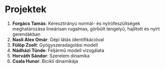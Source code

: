# Projektek

1. __Forgács Tamás__: Keresztirányú normál- és nyírófeszültségek meghatározása lineárisan rugalmas, görbült tengelyű, hajlított és nyírt gerendákban
2. __Nasli Alex Omár__: Gépi látás identifikációval
3. __Fülöp Zsolt__: Gyógyszeradagolási modell
4. __Nádházi Tünde__: Féljármű modell vizsgálata
5. __Horváth Sándor__: Szerelem dinamika
6. __Csala Hunor__: Bicikli dinamikája
